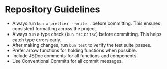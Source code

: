 # Repository Guidelines

- Always run `bun x prettier --write .` before committing. This ensures consistent formatting across the project.
- Always run a type check (`bun tsc` or `tsc`) before committing. This helps catch type errors early.
- After making changes, run `bun test` to verify the test suite passes.
- Prefer arrow functions for holding functions when possible.
- Include JSDoc comments for all functions and components.
- Use Conventional Commits for all commit messages.
